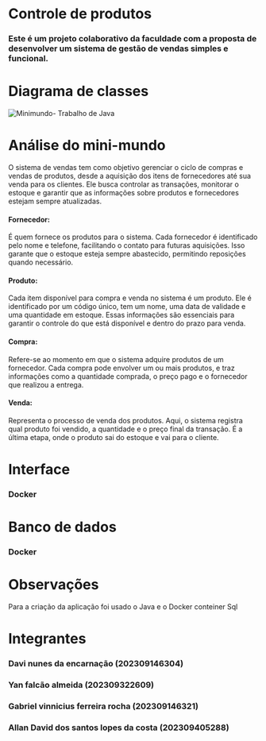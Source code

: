 # Controle de produtos
### Este é um projeto colaborativo da faculdade com a proposta de desenvolver um sistema de gestão de vendas simples e funcional.

# Diagrama de classes
![Minimundo- Trabalho de Java](https://github.com/user-attachments/assets/a89a9eeb-ce8f-4ab1-ac82-d42bfefdd38e)

# Análise do mini-mundo
 O sistema de vendas tem como objetivo gerenciar o ciclo de compras e vendas de produtos, desde a aquisição dos itens de fornecedores até sua venda para os clientes. Ele busca controlar as transações, monitorar o estoque e garantir que as informações sobre produtos e fornecedores estejam sempre atualizadas.
 
#### Fornecedor:
É quem fornece os produtos para o sistema. Cada fornecedor é identificado pelo nome e telefone, facilitando o contato para futuras aquisições. Isso garante que o estoque esteja sempre abastecido, permitindo reposições quando necessário.

#### Produto:
Cada item disponível para compra e venda no sistema é um produto. Ele é identificado por um código único, tem um nome, uma data de validade e uma quantidade em estoque. Essas informações são essenciais para garantir o controle do que está disponível e dentro do prazo para venda.

#### Compra:
Refere-se ao momento em que o sistema adquire produtos de um fornecedor. Cada compra pode envolver um ou mais produtos, e traz informações como a quantidade comprada, o preço pago e o fornecedor que realizou a entrega.

#### Venda:
Representa o processo de venda dos produtos. Aqui, o sistema registra qual produto foi vendido, a quantidade e o preço final da transação. É a última etapa, onde o produto sai do estoque e vai para o cliente.

# Interface
### Docker

# Banco de dados
### Docker

# Observações
Para a criação da aplicação foi usado o Java e o Docker conteiner Sql
# Integrantes
### Davi nunes da encarnação (202309146304)
### Yan falcão almeida (202309322609)
### Gabriel vinnicius ferreira rocha (202309146321)
### Allan David dos santos lopes da costa (202309405288)

